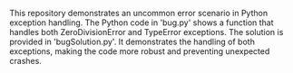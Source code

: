 This repository demonstrates an uncommon error scenario in Python exception handling. The Python code in 'bug.py' shows a function that handles both ZeroDivisionError and TypeError exceptions. The solution is provided in 'bugSolution.py'. It demonstrates the handling of both exceptions, making the code more robust and preventing unexpected crashes.